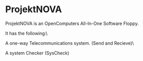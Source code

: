 # ProjektNOVA
ProjektNOVA is an OpenComputers All-In-One Software Floppy.  

It has the following:\

  
A one-way Telecommunications system. (Send and Recieve)\
  
A system Checker (SysCheck)  
